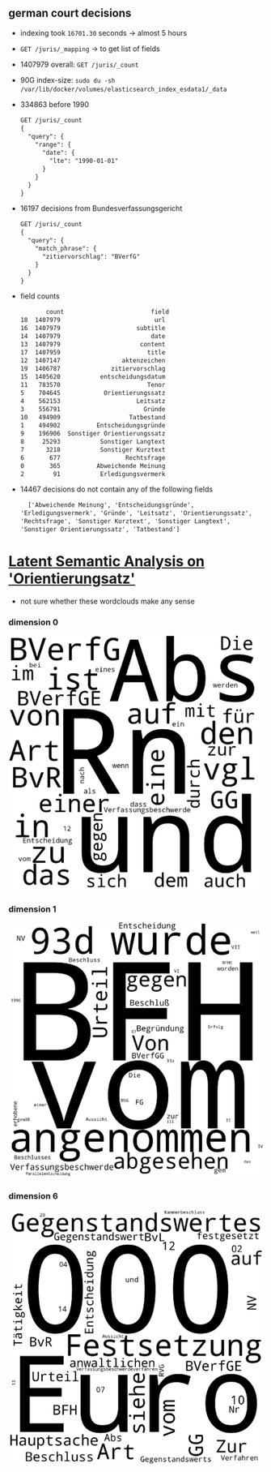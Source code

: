 ## german court decisions
* indexing took `16701.30` seconds -> almost 5 hours 
* `GET /juris/_mapping` -> to get list of fields
* 1407979 overall: `GET /juris/_count` 
* 90G index-size: `sudo du -sh /var/lib/docker/volumes/elasticsearch_index_esdata1/_data` 

* 334863 before 1990
    ```
    GET /juris/_count
    {
      "query": {
        "range": {
          "date": {
            "lte": "1990-01-01"
          }
        }
      }
    }
    ```    

    
* 16197 decisions from Bundesverfassungsgericht
    ```    
    GET /juris/_count
    {
      "query": {
        "match_phrase": {
          "zitiervorschlag": "BVerfG"
        }
      }
    }
    ```    
    
* field counts
    ```    
           count                        field
    18  1407979                          url
    16  1407979                     subtitle
    14  1407979                         date
    13  1407979                      content
    17  1407959                        title
    12  1407147                 aktenzeichen
    19  1406787              zitiervorschlag
    15  1405620           entscheidungsdatum
    11   783570                        Tenor
    5    704645            Orientierungssatz
    4    562153                     Leitsatz
    3    556791                       Gründe
    10   494909                   Tatbestand
    1    494902          Entscheidungsgründe
    9    196906  Sonstiger Orientierungssatz
    8     25293           Sonstiger Langtext
    7      3218           Sonstiger Kurztext
    6       677                  Rechtsfrage
    0       365          Abweichende Meinung
    2        91           Erledigungsvermerk
    ```    

* 14467 decisions do not contain any of the following fields

        ['Abweichende Meinung', 'Entscheidungsgründe', 'Erledigungsvermerk', 'Gründe', 'Leitsatz', 'Orientierungssatz', 'Rechtsfrage', 'Sonstiger Kurztext', 'Sonstiger Langtext', 'Sonstiger Orientierungssatz', 'Tatbestand']


# [Latent Semantic Analysis on 'Orientierungsatz'](latent_semantic_analysis.py)
* not sure whether these wordclouds make any sense

### dimension 0 
![0](word_clouds/0.png)
### dimension 1 
![1](word_clouds/1.png)
### dimension 6 
![6](word_clouds/6.png)